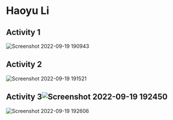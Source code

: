 # Haoyu Li
## Activity 1
![Screenshot 2022-09-19 190943](https://user-images.githubusercontent.com/37389868/191134781-93cc4968-7b6a-40ad-aad5-5974ed0332b5.png)
## Activity 2
![Screenshot 2022-09-19 191521](https://user-images.githubusercontent.com/37389868/191135393-26b02f5c-c0cd-453e-b78c-ebbfccaaf92b.png)
## Activity 3![Screenshot 2022-09-19 192450](https://user-images.githubusercontent.com/37389868/191136389-8c47456b-38e2-4f28-818c-e0b65014a010.png)
![Screenshot 2022-09-19 192606](https://user-images.githubusercontent.com/37389868/191136395-73a30020-361e-4ffd-b7b0-32d3b73cdc74.png)
